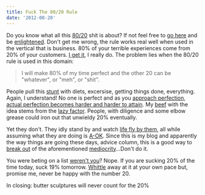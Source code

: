 ```yaml
---
title: Fuck The 80/20 Rule
date: '2012-08-20'
---
```


Do you know what all this [80/20][1] shit is about? If not feel free to
[go here][2] and be [enlightened][3]. Don't get me wrong, the rule works
real well when used in the vertical that is business. 80% of your
terrible experiences come from 20% of your customers. [I get it][4], I
really do. The problem lies when the 80/20 rule is used in this domain:

> I will make 80% of my time perfect and the other 20 can be "whatever",
> or "meh", or "shit".

People pull this [stunt][5] with diets, excersise, getting things done,
everything. Again, I understand! No one is perfect and as you [approach
perfection, actual perfection becomes harder and harder to attain][6].
My [beef][13] with the idea stems from the [lazy factor][7]. People, with
diligence and some elbow grease could iron out that unwieldy 20%
eventually.

Yet they don't. They idly stand by and watch [life fly by them][8], all
while assuming what they are doing is [A-OK][9]. Since this is my blog
and apparently the way things are going these days, advice column, this
is a good way to [break out][10] of the aforementioned
[mediocrity][10]...Don't do it.

You were beting on a list [weren't you][11]? Nope. If you are sucking
20% of the time today, suck 19% tomorrow. [Whittle][12] away at it at
your own pace but, promise me, never be happy with the number 20.

In closing: butter sculptures will never count for the 20%

[1]: https://gimmebar.com/view/50305c7729ca153546000001/big
[2]: https://en.wikipedia.org/wiki/Pareto_principle
[3]: https://twitter.com/jcrclarksonesq/status/235397285167656962/photo/1/large
[4]: http://youtu.be/n-mpifTiPV4
[5]: https://gimmebar.com/view/502ea8eaaac4223116000014/big
[6]: http://youtu.be/-JFfN5pKzFU
[7]: http://cageme.herokuapp.com/random
[8]: https://gimmebar.com/view/5032f2bf29ca153c71000025/big
[9]: http://www.nypost.com/rw/nypost/2012/02/24/news/web_photos/24.1n008.gop--300x300.jpg
[10]: http://www.the-joke-box.com/pictures/tomahawk-utility-belt.jpg
[11]: https://gimmebar.com/view/5032f46faac422800200001a
[12]: #
[13]: https://gimmebar.com/view/5032f67e29ca154572000000/big
